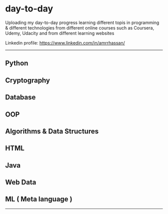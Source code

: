 # day-to-day
Uploading my day-to-day progress learning different topis in programming & different technologies from different online courses
such as Coursera, Udemy, Udacity and from different learning websites

Linkedin profile: https://www.linkedin.com/in/amrrhassan/

-----------------------------

Python
--

Cryptography
--
Database
--
OOP
--
Algorithms & Data Structures 
--
HTML
--
Java
--
Web Data
--
ML ( Meta language )
--
-------------------
